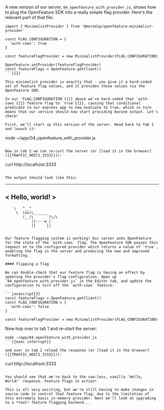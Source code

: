 A new version of our server, `04_openfeature_with_provider.js`, shows how to plug the OpenFeature SDK into a really simple flag provider.  Here's the relevant part of that file:

```
import { MinimalistProvider } from '@moredip/openfeature-minimalist-provider'

const FLAG_CONFIGURATION = {
  'with-cows': true
}

const featureFlagProvider = new MinimalistProvider(FLAG_CONFIGURATION)

OpenFeature.setProvider(featureFlagProvider)
const featureFlags = OpenFeature.getClient()
```{{}}

This minimalist provider is exactly that - you give it a hard-coded set of feature flag values, and it provides those values via the OpenFeature SDK.

In our `FLAG_CONFIGURATION`{{}} above we've hard-coded that `with-cows`{{}} feature flag to `true`{{}}, causing that conditional predicate in our express app to now evaluate to true, which in turn means that our service should now start providing bovine output. Let's check!

First, we'll start up this version of the server. Head back to Tab 1 and launch it:

```
node ~/app/04_openfeature_with_provider.js
```{{exec interrupt}}

Now in tab 2 we can re-curl the server (or [load it in the browser]({{TRAFFIC_HOST1_3333}})):

```
curl http://localhost:3333
```{{exec}}

The output should look like this:

```
 _______________
< Hello, world! >
 ---------------
        \   ^__^
         \  (oo)\_______
            (__)\       )\/\
                ||----w |
                ||     ||
```{{}}

Our feature flagging system is working! Our server asks OpenFeature for the state of the `with-cows` flag. The OpenFeature SDK passes this request on to the configured provider which returns a value of `true`, enabling the flag in the server and producing the new and improved formatting.

#### flipping a flag

We can double-check that our feature flag is having an effect by updating the provider's flag configuration. Open up `04_openfeature_with_provider.js` in the Editor tab, and update the configuration to turn off the `with-cows` feature:

```javascript{3}
const featureFlags = OpenFeature.getClient()
const FLAG_CONFIGURATION = {
  'with-cows': false
}

const featureFlagProvider = new MinimalistProvider(FLAG_CONFIGURATION)
```

Now hop over to tab 1 and re-start the server:

```
node ~/app/04_openfeature_with_provider.js
```{{exec interrupt}}

and over in tab 2 reload the response (or [load it in the browser]({{TRAFFIC_HOST1_3333}})):

```
curl http://localhost:3333
```{{exec}}

You should see that we're back to the cow-less, vanilla `Hello, World!` response. Feature flags in action!

This is all very exciting, but we're still having to make changes in source code to control that feature flag, due to the limitation of
this extremely basic in-memory provider. Next we'll look at upgrading to a *real* feature flagging backend...
